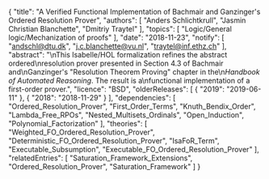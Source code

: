 {
    "title": "A Verified Functional Implementation of Bachmair and Ganzinger's Ordered Resolution Prover",
    "authors": [
        "Anders Schlichtkrull",
        "Jasmin Christian Blanchette",
        "Dmitriy Traytel"
    ],
    "topics": [
        "Logic/General logic/Mechanization of proofs"
    ],
    "date": "2018-11-23",
    "notify": [
        "andschl@dtu.dk",
        "j.c.blanchette@vu.nl",
        "traytel@inf.ethz.ch"
    ],
    "abstract": "\nThis Isabelle/HOL formalization refines the abstract ordered\nresolution prover  presented in Section 4.3 of Bachmair and\nGanzinger's \"Resolution Theorem Proving\" chapter in the\n<i>Handbook of Automated Reasoning</i>. The result is a\nfunctional implementation of a first-order prover.",
    "licence": "BSD",
    "olderReleases": [
        {
            "2019": "2019-06-11"
        },
        {
            "2018": "2018-11-29"
        }
    ],
    "dependencies": [
        "Ordered_Resolution_Prover",
        "First_Order_Terms",
        "Knuth_Bendix_Order",
        "Lambda_Free_RPOs",
        "Nested_Multisets_Ordinals",
        "Open_Induction",
        "Polynomial_Factorization"
    ],
    "theories": [
        "Weighted_FO_Ordered_Resolution_Prover",
        "Deterministic_FO_Ordered_Resolution_Prover",
        "IsaFoR_Term",
        "Executable_Subsumption",
        "Executable_FO_Ordered_Resolution_Prover"
    ],
    "relatedEntries": [
        "Saturation_Framework_Extensions",
        "Ordered_Resolution_Prover",
        "Saturation_Framework"
    ]
}